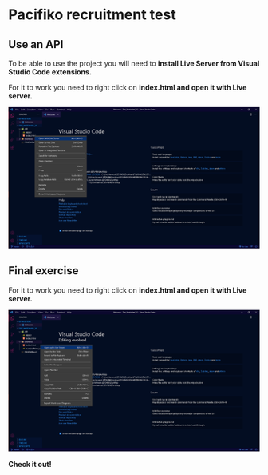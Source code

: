 <h1>Pacifiko recruitment test</h1>
<h2>Use an API</h2>
<p>To be able to use the project you will need to  <strong>install Live Server from Visual Studio Code extensions.</strong></p>
<p>For it to work you need to right click on <strong>index.html and open it with Live server.</strong></p>


![img](https://github.com/mneal2015496/Pacifiko-recruitment-test/blob/master/Images/Api.png)

<h2>Final exercise</h2>
<p>For it to work you need to right click on <strong>index.html and open it with Live server.</strong></p>


![img](https://github.com/mneal2015496/Pacifiko-recruitment-test/blob/master/Images/Exercises.png)

<strong>Check it out!</strong>
